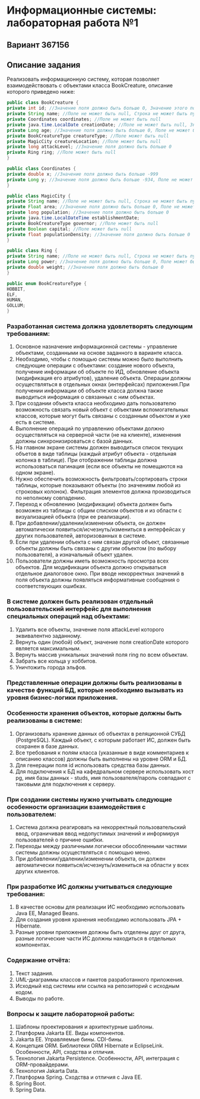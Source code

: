 # Информационные системы: лабораторная работа №1
## Вариант 367156
## Описание задания
Реализовать информационную систему, которая позволяет взаимодействовать с объектами класса BookCreature, описание которого приведено ниже:

```java
public class BookCreature {
private int id; //Значение поля должно быть больше 0, Значение этого поля должно быть уникальным, Значение этого поля должно генерироваться автоматически
private String name; //Поле не может быть null, Строка не может быть пустой
private Coordinates coordinates; //Поле не может быть null
private java.time.LocalDate creationDate; //Поле не может быть null, Значение этого поля должно генерироваться автоматически
private Long age; //Значение поля должно быть больше 0, Поле не может быть null
private BookCreatureType creatureType; //Поле может быть null
private MagicCity creatureLocation; //Поле может быть null
private long attackLevel; //Значение поля должно быть больше 0
private Ring ring; //Поле может быть null
}

public class Coordinates {
private double x; //Значение поля должно быть больше -999
private Long y; //Значение поля должно быть больше -934, Поле не может быть null
}

public class MagicCity {
private String name; //Поле не может быть null, Строка не может быть пустой
private Float area; //Значение поля должно быть больше 0, Поле не может быть null
private long population; //Значение поля должно быть больше 0
private java.time.LocalDateTime establishmentDate;
private BookCreatureType governor; //Поле может быть null
private Boolean capital; //Поле может быть null
private float populationDensity; //Значение поля должно быть больше 0
}

public class Ring {
private String name; //Поле не может быть null, Строка не может быть пустой
private Long power; //Значение поля должно быть больше 0, Поле может быть null
private double weight; //Значение поля должно быть больше 0
}

public enum BookCreatureType {
HOBBIT,
ELF,
HUMAN,
GOLLUM;
}
```
### Разработанная система должна удовлетворять следующим требованиям:

1. Основное назначение информационной системы - управление объектами, созданными на основе заданного в варианте класса.
1. Необходимо, чтобы с помощью системы можно было выполнить следующие операции с объектами: создание нового объекта, получение информации об объекте по ИД, обновление объекта (модификация его атрибутов), удаление объекта. Операции должны осуществляться в отдельных окнах (интерфейсах) приложения.При получении информации об объекте класса должна также выводиться информация о связанных с ним объектах.
1. При создании объекта класса необходимо дать пользователю возможность связать новый объект с объектами вспомогательных классов, которые могут быть связаны с созданным объектом и уже есть в системе.
1. Выполнение операций по управлению объектами должно осуществляться на серверной части (не на клиенте), изменения должны синхронизироваться с базой данных.
1. На главном экране системы должен выводиться список текущих объетов в виде таблицы (каждый атрибут объекта - отдельная колонка в таблице). При отображении таблицы должна использоваться пагинация (если все объекты не помещаются на одном экране).
1. Нужно обеспечить возможность фильтровать/сортировать строки таблицы, которые показывают объекты (по значениям любой из строковых колонок). Фильтрация элементов должна производиться по неполному совпадению.
1. Переход к обновлению (модификации) объекта должен быть возможен из таблицы с общим списком объектов и из области с визуализацией объекта (при ее реализации).
1. При добавлении/удалении/изменении объекта, он должен автоматически появиться/исчезнуть/измениться в интерфейсах у других пользователей, авторизованных в системе.
1. Если при удалении объекта с ним связан другой объект, связанные объекты должны быть связаны с другим объектом (по выбору пользователя), а изначальный объект удален.
1. Пользователи должны иметь возможность просмотра всех объектов. Для модификации объекта должно открываться отдельное диалоговое окно. При вводе некорректных значений в поля объекта должны появляться информативные сообщения о соответствующих ошибках.

### В системе должен быть реализован отдельный пользовательский интерфейс для выполнения специальных операций над объектами:

1. Удалить все объекты, значение поля attackLevel которого эквивалентно заданному.
1. Вернуть один (любой) объект, значение поля creationDate которого является максимальным.
1. Вернуть массив уникальных значений поля ring по всем объектам.
1. Забрать все кольца у хоббитов.
1. Уничтожить города эльфов.

### Представленные операции должны быть реализованы в качестве функций БД, которые необходимо вызывать из уровня бизнес-логики приложения.

### Особенности хранения объектов, которые должны быть реализованы в системе:

1. Организовать хранение данных об объектах в реляционной СУБД (PostgreSQL). Каждый объект, с которым работает ИС, должен быть сохранен в базе данных.
1. Все требования к полям класса (указанные в виде комментариев к описанию классов) должны быть выполнены на уровне ORM и БД.
1. Для генерации поля id использовать средства базы данных.
1. Для подключения к БД на кафедральном сервере использовать хост pg, имя базы данных - studs, имя пользователя/пароль совпадают с таковыми для подключения к серверу.

### При создании системы нужно учитывать следующие особенности организации взаимодействия с пользователем:

1. Система должна реагировать на некорректный пользовательский ввод, ограничивая ввод недопустимых значений и информируя пользователей о причине ошибки.
1. Переходы между различными логически обособленными частями системы должны осуществляться с помощью меню.
1. При добавлении/удалении/изменении объекта, он должен автоматически появиться/исчезнуть/измениться на области у всех других клиентов.

### При разработке ИС должны учитываться следующие требования:

1. В качестве основы для реализации ИС необходимо использовать Java EE, Managed Beans.
1. Для создания уровня хранения необходимо использовать JPA + Hibernate.
1. Разные уровни приложения должны быть отделены друг от друга, разные логические части ИС должны находиться в отдельных компонентах.


### Содержание отчёта:

1. Текст задания.
1. UML-диаграммы классов и пакетов разработанного приложения.
1. Исходный код системы или ссылка на репозиторий с исходным кодом.
1. Выводы по работе.

### Вопросы к защите лабораторной работы:

1. Шаблоны проектирования и архитектурные шаблоны.
1. Платформа Jakarta EE. Виды компонентов.
1. Jakarta EE. Управляемые бины. CDI-бины.
1. Концепция ORM. Библиотеки ORM Hibernate и EclipseLink. Особенности, API, сходства и отличия.
1. Технология Jakarta Persistence. Особенности, API, интеграция с ORM-провайдерами.
1. Технология Jakarta Data.
1. Платформа Spring. Сходства и отличия с Java EE.
1. Spring Boot.
1. Spring Data.